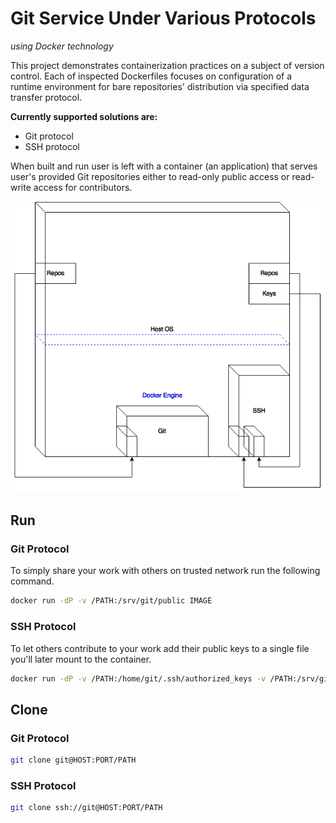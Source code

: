 # Git Service Under Various Protocols
_using Docker technology_

This project demonstrates containerization practices on a subject of version control. Each of inspected Dockerfiles focuses on configuration of a runtime environment for bare repositories' distribution via specified data transfer protocol.

__Currently supported solutions are:__
- Git protocol
- SSH protocol

When built and run user is left with a container (an application) that serves user's provided Git repositories either to read-only public access or read-write access for contributors.

![Alt text](Resources/git.png)

## Run
### Git Protocol

To simply share your work with others on trusted network run the following command.
```bash
docker run -dP -v /PATH:/srv/git/public IMAGE
```

### SSH Protocol

To let others contribute to your work add their public keys to a single file you'll later mount to the container.
```bash
docker run -dP -v /PATH:/home/git/.ssh/authorized_keys -v /PATH:/srv/git/private felicio/ssh
```

## Clone
### Git Protocol
```bash
git clone git@HOST:PORT/PATH
```


### SSH Protocol
```bash
git clone ssh://git@HOST:PORT/PATH
```
